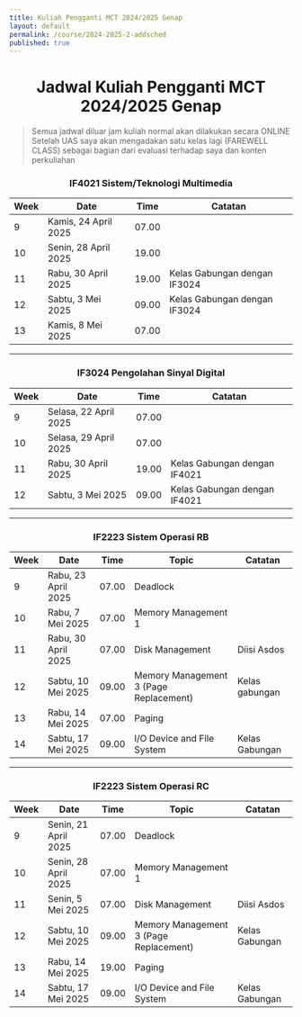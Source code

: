 ```yaml
---
title: Kuliah Pengganti MCT 2024/2025 Genap
layout: default
permalink: /course/2024-2025-2-addsched
published: true
---
```




<h1 align="center">Jadwal Kuliah Pengganti MCT 2024/2025 Genap</h1>

> Semua jadwal diluar jam kuliah normal akan dilakukan secara ONLINE
> Setelah UAS saya akan mengadakan satu kelas lagi (FAREWELL CLASS) sebagai bagian dari evaluasi terhadap saya dan konten perkuliahan



<h3 align="center">IF4021 Sistem/Teknologi Multimedia</h3>

| Week | Date                 | Time  | Catatan                      |
| ---- | -------------------- | ----- | ---------------------------- |
| 9    | Kamis, 24 April 2025 | 07.00 |                              |
| 10   | Senin, 28 April 2025 | 19.00 |                              |
| 11   | Rabu, 30 April 2025  | 19.00 | Kelas Gabungan dengan IF3024 |
| 12   | Sabtu, 3 Mei 2025    | 09.00 | Kelas Gabungan dengan IF3024 |
| 13   | Kamis, 8 Mei 2025    | 07.00 |                              |

---

<h3 align="center">IF3024 Pengolahan Sinyal Digital</h3>

| Week | Date                  | Time  | Catatan                      |
| ---- | --------------------- | ----- | ---------------------------- |
| 9    | Selasa, 22 April 2025 | 07.00 |                              |
| 10   | Selasa, 29 April 2025 | 07.00 |                              |
| 11   | Rabu, 30 April 2025   | 19.00 | Kelas Gabungan dengan IF4021 |
| 12   | Sabtu, 3 Mei 2025     | 09.00 | Kelas Gabungan dengan IF4021 |

---

<h3 align="center">IF2223 Sistem Operasi RB</h3>

| Week | Date                | Time  | Topic                                  | Catatan        |
| ---- | ------------------- | ----- | -------------------------------------- | -------------- |
| 9    | Rabu, 23 April 2025 | 07.00 | Deadlock                               |                |
| 10   | Rabu, 7 Mei 2025    | 07.00 | Memory Management 1                    |                |
| 11   | Rabu, 30 April 2025 | 07.00 | Disk Management                        | Diisi Asdos    |
| 12   | Sabtu, 10 Mei 2025  | 09.00 | Memory Management 3 (Page Replacement) | Kelas gabungan |
| 13   | Rabu, 14 Mei 2025   | 07.00 | Paging                                 |                |
| 14   | Sabtu, 17 Mei 2025  | 09.00 | I/O Device and File System             | Kelas Gabungan |


---

<h3 align="center">IF2223 Sistem Operasi RC</h3>

| Week | Date                 | Time  | Topic                                  | Catatan        |
| ---- | -------------------- | ----- | -------------------------------------- | -------------- |
| 9    | Senin, 21 April 2025 | 07.00 | Deadlock                               |                |
| 10   | Senin, 28 April 2025 | 07.00 | Memory Management 1                    |                |
| 11   | Senin, 5 Mei 2025    | 07.00 | Disk Management                        | Diisi Asdos    |
| 12   | Sabtu, 10 Mei 2025   | 09.00 | Memory Management 3 (Page Replacement) | Kelas Gabungan |
| 13   | Rabu, 14 Mei 2025    | 19.00 | Paging                                 |                |
| 14   | Sabtu, 17 Mei 2025   | 09.00 | I/O Device and File System             | Kelas Gabungan |



